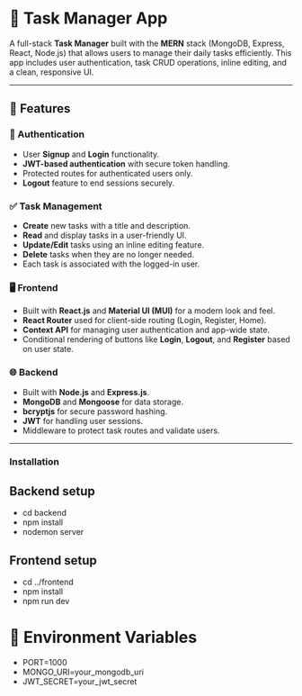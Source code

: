 # 📝 Task Manager App

A full-stack **Task Manager** built with the **MERN** stack (MongoDB, Express, React, Node.js) that allows users to manage their daily tasks efficiently. This app includes user authentication, task CRUD operations, inline editing, and a clean, responsive UI.

---

## 🚀 Features

### 🔐 Authentication
- User **Signup** and **Login** functionality.
- **JWT-based authentication** with secure token handling.
- Protected routes for authenticated users only.
- **Logout** feature to end sessions securely.

### ✅ Task Management
- **Create** new tasks with a title and description.
- **Read** and display tasks in a user-friendly UI.
- **Update/Edit** tasks using an inline editing feature.
- **Delete** tasks when they are no longer needed.
- Each task is associated with the logged-in user.

### 🖥️ Frontend
- Built with **React.js** and **Material UI (MUI)** for a modern look and feel.
- **React Router** used for client-side routing (Login, Register, Home).
- **Context API** for managing user authentication and app-wide state.
- Conditional rendering of buttons like **Login**, **Logout**, and **Register** based on user state.

### 🌐 Backend
- Built with **Node.js** and **Express.js**.
- **MongoDB** and **Mongoose** for data storage.
- **bcryptjs** for secure password hashing.
- **JWT** for handling user sessions.
- Middleware to protect task routes and validate users.

---

### Installation
## Backend setup
- cd backend
- npm install
- nodemon server

## Frontend setup
- cd ../frontend
- npm install
- npm run dev

# 🔐 Environment Variables
- PORT=1000
- MONGO_URI=your_mongodb_uri
- JWT_SECRET=your_jwt_secret

